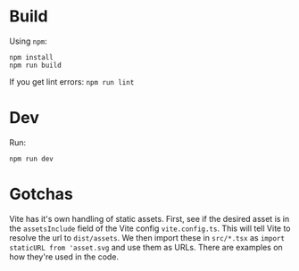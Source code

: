 # Build

Using `npm`:

```
npm install
npm run build
```

If you get lint errors: `npm run lint`

# Dev

Run:

```
npm run dev
```

# Gotchas

Vite has it's own handling of static assets. First, see if the desired asset is in the `assetsInclude` field of
the Vite config `vite.config.ts`. This will tell Vite to resolve the url to `dist/assets`. We then import these in
`src/*.tsx` as `import staticURL from 'asset.svg` and use them as URLs. There are examples on how they're used in
the code.
